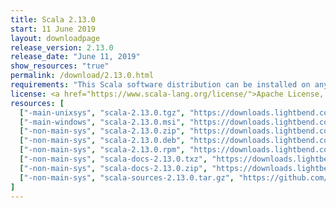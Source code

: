 ```yaml
---
title: Scala 2.13.0
start: 11 June 2019
layout: downloadpage
release_version: 2.13.0
release_date: "June 11, 2019"
show_resources: "true"
permalink: /download/2.13.0.html
requirements: "This Scala software distribution can be installed on any Unix-like or Windows system. It requires Java 8 or later, available <a href='https://www.java.com/'>here</a>."
license: <a href="https://www.scala-lang.org/license/">Apache License, Version 2.0</a>
resources: [
  ["-main-unixsys", "scala-2.13.0.tgz", "https://downloads.lightbend.com/scala/2.13.0/scala-2.13.0.tgz", "Mac OS X, Unix, Cygwin", "18.51M"],
  ["-main-windows", "scala-2.13.0.msi", "https://downloads.lightbend.com/scala/2.13.0/scala-2.13.0.msi", "Windows (msi installer)", "114.63M"],
  ["-non-main-sys", "scala-2.13.0.zip", "https://downloads.lightbend.com/scala/2.13.0/scala-2.13.0.zip", "Windows", "18.55M"],
  ["-non-main-sys", "scala-2.13.0.deb", "https://downloads.lightbend.com/scala/2.13.0/scala-2.13.0.deb", "Debian", "581.44M"],
  ["-non-main-sys", "scala-2.13.0.rpm", "https://downloads.lightbend.com/scala/2.13.0/scala-2.13.0.rpm", "RPM package", "115.04M"],
  ["-non-main-sys", "scala-docs-2.13.0.txz", "https://downloads.lightbend.com/scala/2.13.0/scala-docs-2.13.0.txz", "API docs", "48.47M"],
  ["-non-main-sys", "scala-docs-2.13.0.zip", "https://downloads.lightbend.com/scala/2.13.0/scala-docs-2.13.0.zip", "API docs", "99.41M"],
  ["-non-main-sys", "scala-sources-2.13.0.tar.gz", "https://github.com/scala/scala/archive/v2.13.0.tar.gz", "Sources", ""]
]
---
```

